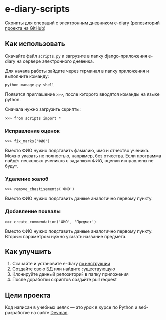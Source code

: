 # e-diary-scripts

Скрипты для операций с электронным дневником e-diary ([репозиторий проекта на GitHub](https://github.com/devmanorg/e-diary/))

## Как использовать

Скачайте файл `scripts.py` и загрузите в папку django-приложения e-diary на сервере электронного дневника.

Для начала работы зайдите через терминал в папку приложения и выполните команду:
``` 
python manage.py shell
```
Появится приглашение `>>>`, после которого вводятся команды на языке python.

Сначала нужно загрузить скрипты:
```
>>> from scripts import *
```
### Исправление оценок
```
>>> fix_marks('ФИО')
```
Вместо ФИО нужно подставить фамилию, имя и отчество ученика. Можно указать не полностью, например, без отчества. Если программа найдёт несколько учеников с заданным ФИО, оценки исправлены не будут.
### Удаление жалоб
```
>>> remove_chastisements('ФИО')
```
Вместо ФИО нужно подставить данные аналогично первому пункту.
### Добавление похвалы
```
>>> create_commendation('ФИО', 'Предмет')
```
Вместо ФИО нужно подставить данные аналогично первому пункту. Вторым параметром нужно указать название предмета.

## Как улучшить
1. Скачайте и установите e-diary [по инструкции](https://github.com/devmanorg/e-diary/)
2. Создайте свою БД или найдите существующую
3. Клонируйте данный репозиторий в папку приложения
4. После доработки скриптов создайте pull request

## Цели проекта

Код написан в учебных целях — это урок в курсе по Python и веб-разработке на сайте [Devman](https://dvmn.org).
